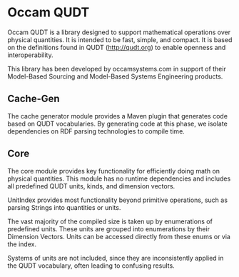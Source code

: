 # Occam QUDT
Occam QUDT is a library designed to support mathematical operations over physical quantities.
It is intended to be fast, simple, and compact.
It is based on the definitions found in QUDT (http://qudt.org) to enable openness and interoperability.

This library has been developed by occamsystems.com in support of their Model-Based Sourcing and Model-Based Systems Engineering products.

## Cache-Gen
The cache generator module provides a Maven plugin that generates code based on QUDT vocabularies.
By generating code at this phase, we isolate dependencies on RDF parsing technologies to compile time.

## Core
The core module provides key functionality for efficiently doing math on physical quantities.
This module has no runtime dependencies and includes all predefined QUDT units, kinds, and dimension vectors.

UnitIndex provides most functionality beyond primitive operations, such as parsing Strings into quantities or units.

The vast majority of the compiled size is taken up by enumerations of predefined units.
These units are grouped into enumerations by their Dimension Vectors.
Units can be accessed directly from these enums or via the index.

Systems of units are not included, since they are inconsistently applied in the QUDT vocabulary, often leading to confusing results.
